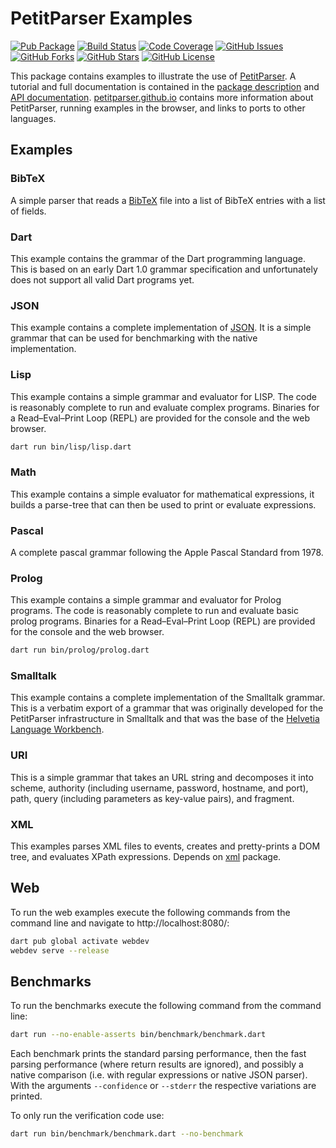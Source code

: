 PetitParser Examples
====================

[![Pub Package](https://img.shields.io/pub/v/petitparser_examples.svg)](https://pub.dev/packages/petitparser_examples)
[![Build Status](https://github.com/petitparser/dart-petitparser-examples/actions/workflows/dart.yml/badge.svg?branch=main)](https://github.com/petitparser/dart-petitparser-examples/actions/workflows/dart.yml)
[![Code Coverage](https://codecov.io/gh/petitparser/dart-petitparser-examples/branch/main/graph/badge.svg?token=TDwmzZtPdj)](https://codecov.io/gh/petitparser/dart-petitparser-examples)
[![GitHub Issues](https://img.shields.io/github/issues/petitparser/dart-petitparser-examples.svg)](https://github.com/petitparser/dart-petitparser-examples/issues)
[![GitHub Forks](https://img.shields.io/github/forks/petitparser/dart-petitparser-examples.svg)](https://github.com/petitparser/dart-petitparser-examples/network)
[![GitHub Stars](https://img.shields.io/github/stars/petitparser/dart-petitparser-examples.svg)](https://github.com/petitparser/dart-petitparser-examples/stargazers)
[![GitHub License](https://img.shields.io/badge/license-MIT-blue.svg)](https://raw.githubusercontent.com/petitparser/dart-petitparser-examples/main/LICENSE)

This package contains examples to illustrate the use of [PetitParser](https://github.com/petitparser/dart-petitparser). A tutorial and full documentation is contained in the [package description](https://pub.dev/packages/petitparser) and [API documentation](https://pub.dev/documentation/petitparser/latest/). [petitparser.github.io](https://petitparser.github.io/) contains more information about PetitParser, running examples in the browser, and links to ports to other languages.

## Examples

### BibTeX

A simple parser that reads a [BibTeX](https://en.wikipedia.org/wiki/BibTeX) file into a list of BibTeX entries with a list of fields.

### Dart

This example contains the grammar of the Dart programming language. This is based on an early Dart 1.0 grammar specification and unfortunately does not support all valid Dart programs yet.

### JSON

This example contains a complete implementation of [JSON](https://json.org/). It is a simple grammar that can be used for benchmarking with the native implementation.

### Lisp

This example contains a simple grammar and evaluator for LISP. The code is reasonably complete to run and evaluate complex programs. Binaries for a Read–Eval–Print Loop (REPL) are provided for the console and the web browser.

```bash
dart run bin/lisp/lisp.dart
```

### Math

This example contains a simple evaluator for mathematical expressions, it builds a parse-tree that can then be used to print or evaluate expressions.

### Pascal

A complete pascal grammar following the Apple Pascal Standard from 1978.

### Prolog

This example contains a simple grammar and evaluator for Prolog programs. The code is reasonably complete to run and evaluate basic prolog programs. Binaries for a Read–Eval–Print Loop (REPL) are provided for the console and the web browser.

```bash
dart run bin/prolog/prolog.dart
```

### Smalltalk

This example contains a complete implementation of the Smalltalk grammar. This is a verbatim export of a grammar that was originally developed for the PetitParser infrastructure in Smalltalk and that was the base of the [Helvetia Language Workbench](https://www.lukas-renggli.ch/smalltalk/helvetia).

### URI

This is a simple grammar that takes an URL string and decomposes it into scheme, authority (including username, password, hostname, and port), path, query (including parameters as key-value pairs), and fragment.

### XML

This examples parses XML files to events, creates and pretty-prints a DOM tree, and evaluates XPath expressions. Depends on [xml](https://github.com/renggli/dart-xml) package.

## Web

To run the web examples execute the following commands from the command line and navigate to http://localhost:8080/:

```bash
dart pub global activate webdev
webdev serve --release
```

## Benchmarks

To run the benchmarks execute the following command from the command line:

```bash
dart run --no-enable-asserts bin/benchmark/benchmark.dart
```

Each benchmark prints the standard parsing performance, then the fast parsing performance (where return results are ignored), and possibly a native comparison (i.e. with regular expressions or native JSON parser). With the arguments `--confidence` or `--stderr` the respective variations are printed.

To only run the verification code use:

```bash
dart run bin/benchmark/benchmark.dart --no-benchmark
```
